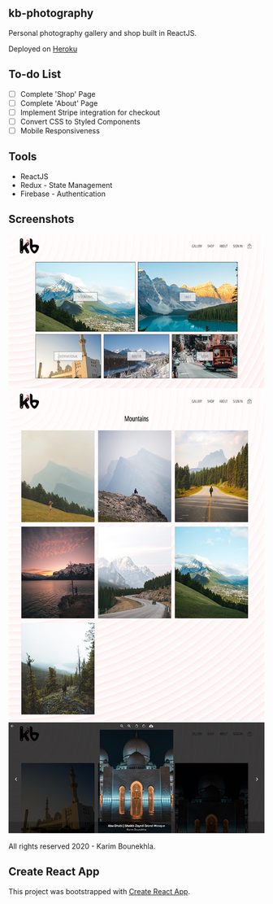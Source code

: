 ## kb-photography

Personal photography gallery and shop built in ReactJS.

Deployed on [Heroku](https://kb-photography.herokuapp.com/)

## To-do List

- [ ] Complete 'Shop' Page
- [ ] Complete 'About' Page
- [ ] Implement Stripe integration for checkout
- [ ] Convert CSS to Styled Components
- [ ] Mobile Responsiveness

## Tools 

* ReactJS
* Redux - State Management
* Firebase - Authentication

## Screenshots

![Main Page](https://github.com/karimbounekhla/kb-photography/blob/master/screenshots/homepage.jpg)
![Gallery](https://github.com/karimbounekhla/kb-photography/blob/master/screenshots/gallery.jpg)
![View](https://github.com/karimbounekhla/kb-photography/blob/master/screenshots/view.jpg)

All rights reserved 2020 - Karim Bounekhla.

## Create React App

This project was bootstrapped with [Create React App](https://github.com/facebook/create-react-app).

